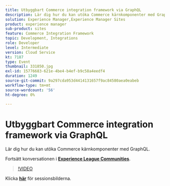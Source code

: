 ```yaml
---
title: Utbyggbart Commerce integration framework via GraphQL
description: Lär dig hur du kan utöka Commerce kärnkomponenter med GraphQL. Den här sessionen skapades som en del av Adobe Developers Live Content Event.
solution: Experience Manager,Experience Manager Sites
product: experience manager
sub-product: sites
feature: Commerce Integration Framework
topic: Development, Integrations
role: Developer
level: Intermediate
version: Cloud Service
kt: 7187
type: Event
thumbnail: 331850.jpg
exl-id: 15776683-621e-4be4-b4ef-b9c58a4eedf4
duration: 1249
source-git-commit: 9a297cda953d4414131657f9ac84580aea0eabeb
workflow-type: tm+mt
source-wordcount: '56'
ht-degree: 0%

---
```


# Utbyggbart Commerce integration framework via GraphQL

Lär dig hur du kan utöka Commerce kärnkomponenter med GraphQL.

Fortsätt konversationen i **[Experience League Communities](https://adobe.ly/36Yd3v6)**.

>[!VIDEO](https://video.tv.adobe.com/v/331850/?quality=12&learn=on&hidetitle=true)

Klicka **[här](/help/adobe-developers-live/assets/cif-extensibility-graphql.pdf)** för sessionsbilderna.
